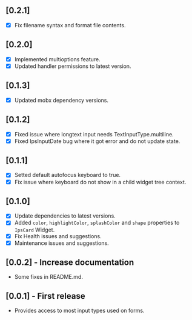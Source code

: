 ## [0.2.1]  

- [x] Fix filename syntax and format file contents.

## [0.2.0]  

- [x] Implemented multioptions feature.
- [x] Updated handler permissions to latest version.

## [0.1.3]  

- [x] Updated mobx dependency versions.

## [0.1.2]  

- [x] Fixed issue where longtext input needs TextInputType.multiline.
- [x] Fixed IpsInputDate bug where it got error and do not update state.

## [0.1.1]  

- [x] Setted default autofocus keyboard to true.
- [x] Fix issue where keyboard do not show in a child widget tree context.

## [0.1.0]  

- [x] Update dependencies to latest versions.
- [x] Added `color`, `highlightColor`, `splashColor` and `shape` properties to `IpsCard` Widget.
- [x] Fix Health issues and suggestions.
- [x] Maintenance issues and suggestions.

## [0.0.2] - Increase documentation

- Some fixes in README.md.

## [0.0.1] - First release

- Provides access to most input types used on forms.